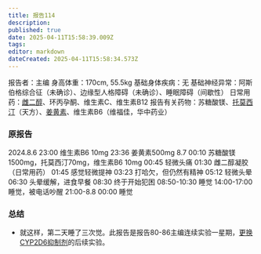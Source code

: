 ```yaml
---
title: 报告114
description: 
published: true
date: 2025-04-11T15:58:39.009Z
tags: 
editor: markdown
dateCreated: 2025-04-11T15:58:34.573Z
---
```


﻿报告者：主编
身高体重：170cm, 55.5kg
基础身体疾病：无
基础神经异常：阿斯伯格综合征（未确诊）、边缘型人格障碍（未确诊）、睡眠障碍（间歇性）
日常用药：[雌二醇](/E2/)、环丙孕酮、维生素C、维生素B12
报告有关药物：苏糖酸镁、[托莫西汀](/ATX/)（天方）、[姜黄素](/%E5%A7%9C%E9%BB%84%E7%B4%A0/)、维生素B6（维福佳，华中药业）

### 原报告
2024.8.6
23:00 维生素B6 10mg
23:36 姜黄素500mg
8.7 00:10 苏糖酸镁1500mg，托莫西汀70mg，维生素B6 10mg
00:45 轻微头痛
01:30 雌二醇凝胶（日常用药）
01:45 感觉轻微提神
03:23 打哈欠，但仍然有精神
05:12 轻微头晕
06:30 头晕缓解，进食早餐
08:30 终于开始犯困
08:50-10:30 睡觉
14:00-17:00 睡觉，被电话吵醒
21:00-8.8 00:00 睡觉

### 总结
- 就这样，第二天睡了三次觉。此报告是报告80-86主编连续实验一星期，[更换CYP2D6抑制剂](/ATX+/#%E8%8D%AF%E7%89%A94-%EF%BC%88CYP2D6%E6%8A%91%E5%88%B6%E5%89%82%EF%BC%89)的后续实验。